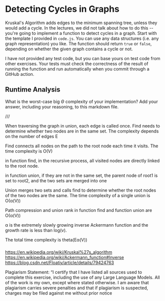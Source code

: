 # Detecting Cycles in Graphs

Kruskal's Algorithm adds edges to the minimum spanning tree, unless they would
add a cycle. In the lectures, we did not talk about how to do this -- you're
going to implement a function to detect cycles in a graph. Start with the
template I provided in `code.js`. You can use any data structures (i.e. any
graph representation) you like. The function should return `true` or `false`,
depending on whether the given graph contains a cycle or not.

I have not provided any test code, but you can base yours on test code from
other exercises. Your tests must check the correctness of the result of running
the function and run automatically when you commit through a GitHub action.

## Runtime Analysis

What is the worst-case big $\Theta$ complexity of your implementation? Add your
answer, including your reasoning, to this markdown file.

///

When traversing the graph in union, each edge is called once. Find needs to determine whether two nodes are in the same set. The complexity depends on the number of edges E

Find connects all nodes on the path to the root node each time it visits. The time complexity is O(V)

in function find, in the recursive process, all visited nodes are directly linked to the root node.

in function union, if they are not in the same set, the parent node of root1 is set to root2, and the two sets are merged into one

Union merges two sets and calls find to determine whether the root nodes of the two nodes are the same. The time complexity of a single union is O(α(V))

Path compression and union rank in function find and function union are O(α(V))

α is the extremely slowly growing inverse Ackermann function and the growth rate is less than log(v).

The total time complexity is theta(Eα(V))


###
https://en.wikipedia.org/wiki/Kruskal%27s_algorithm
https://en.wikipedia.org/wiki/Ackermann_function#Inverse
https://blog.csdn.net/Floatiy/article/details/79424763

Plagiarism Statement: “I certify that I have listed all sources used to complete this exercise, including the use of any Large Language Models. All of the work is my own, except where stated otherwise. I am aware that plagiarism carries severe penalties and that if plagiarism is suspected, charges may be filed against me without prior notice
